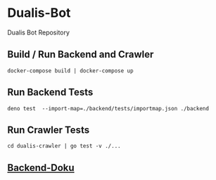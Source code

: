 # Dualis-Bot
Dualis Bot Repository 

## Build / Run Backend and Crawler
`docker-compose build | docker-compose up`

## Run Backend Tests
`deno test  --import-map=./backend/tests/importmap.json ./backend`

## Run Crawler Tests
`cd dualis-crawler | go test -v ./...`

## [Backend-Doku](https://gitlab.com/lumaghg/dualis-bot-backend-doku/-/tree/main)
